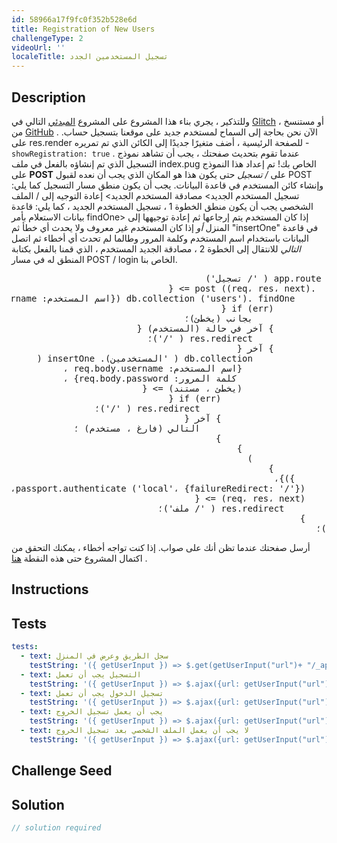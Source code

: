 ```yaml
---
id: 58966a17f9fc0f352b528e6d
title: Registration of New Users
challengeType: 2
videoUrl: ''
localeTitle: تسجيل المستخدمين الجدد
---
```


## Description
<section id="description"> وللتذكير ، يجري بناء هذا المشروع على المشروع <a href="https://glitch.com/#!/import/github/freeCodeCamp/boilerplate-advancednode/">المبدئي</a> التالي في <a href="https://glitch.com/#!/import/github/freeCodeCamp/boilerplate-advancednode/">Glitch</a> ، أو مستنسخ من <a href="https://github.com/freeCodeCamp/boilerplate-advancednode/">GitHub</a> . الآن نحن بحاجة إلى السماح لمستخدم جديد على موقعنا بتسجيل حساب. على res.render للصفحة الرئيسية ، أضف متغيرًا جديدًا إلى الكائن الذي تم تمريره - <code>showRegistration: true</code> . عندما تقوم بتحديث صفحتك ، يجب أن تشاهد نموذج التسجيل الذي تم إنشاؤه بالفعل في ملف index.pug الخاص بك! تم إعداد هذا النموذج على <b>POST</b> على <em>/ تسجيل</em> حتى يكون هذا هو المكان الذي يجب أن نعده لقبول POST وإنشاء كائن المستخدم في قاعدة البيانات. يجب أن يكون منطق مسار التسجيل كما يلي: تسجيل المستخدم الجديد&gt; مصادقة المستخدم الجديد&gt; إعادة التوجيه إلى / الملف الشخصي يجب أن يكون منطق الخطوة 1 ، تسجيل المستخدم الجديد ، كما يلي: قاعدة بيانات الاستعلام بأمر findOne&gt; إذا كان المستخدم يتم إرجاعها ثم إعادة توجيهها إلى المنزل <em>أو</em> إذا كان المستخدم غير معروف ولا يحدث أي خطأ ثم &quot;insertOne&quot; في قاعدة البيانات باستخدام اسم المستخدم وكلمة المرور وطالما لم تحدث أي أخطاء ثم اتصل <em>التالي</em> للانتقال إلى الخطوة 2 ، مصادقة الجديد المستخدم ، الذي قمنا بالفعل بكتابة المنطق له في مسار POST / login الخاص بنا. <pre style=";text-align:right;direction:rtl"> app.route ( &#39;/ تسجيل&#39;)
  .post ((req، res، next) =&gt; {
      db.collection (&#39;users&#39;). findOne ({اسم المستخدم: req.body.username} ، الوظيفة (err، user) {
          if (err) {
              بجانب (يخطئ)؛
          } آخر في حالة (المستخدم) {
              res.redirect ( &#39;/&#39;)؛
          } آخر {
              db.collection ( &#39;المستخدمين). insertOne (
                {اسم المستخدم: req.body.username ،
                 كلمة المرور: req.body.password} ،
                (يخطئ ، مستند) =&gt; {
                    if (err) {
                        res.redirect ( &#39;/&#39;)؛
                    } آخر {
                        التالي (فارغ ، مستخدم) ؛
                    }
                }
              )
          }
      })}،
    passport.authenticate (&#39;local&#39;، {failureRedirect: &#39;/&#39;})،
    (req، res، next) =&gt; {
        res.redirect ( &#39;/ ملف&#39;)؛
    }
)؛ </pre> أرسل صفحتك عندما تظن أنك على صواب. إذا كنت تواجه أخطاء ، يمكنك التحقق من اكتمال المشروع حتى هذه النقطة <a href="https://gist.github.com/JosephLivengood/6c47bee7df34df9f11820803608071ed">هنا</a> . </section>

## Instructions
<section id="instructions">
</section>

## Tests
<section id='tests'>

```yml
tests:
  - text: سجل الطريق وعرض في المنزل
    testString: '({ getUserInput }) => $.get(getUserInput("url")+ "/_api/server.js") .then(data => { assert.match(data, /showRegistration:( |)true/gi, "You should be passing the variable "showRegistration" as true to your render function for the homepage"); assert.match(data, /register[^]*post[^]*findOne[^]*username:( |)req.body.username/gi, "You should have a route accepted a post request on register that querys the db with findone and the query being "username: req.body.username""); }, xhr => { throw new Error(xhr.statusText); })'
  - text: التسجيل يجب أن تعمل
    testString: '({ getUserInput }) => $.ajax({url: getUserInput("url")+ "/register",data: {username: "freeCodeCampTester", password: "freeCodeCampTester"},crossDomain: true, type: "POST", xhrFields: { withCredentials: true }}) .then(data => { assert.match(data, /Profile/gi, "I should be able to register and it direct me to my profile. CLEAR YOUR DATABASE if this test fails (each time until its right!)"); }, xhr => { throw new Error(xhr.statusText); })'
  - text: تسجيل الدخول يجب أن تعمل
    testString: '({ getUserInput }) => $.ajax({url: getUserInput("url")+ "/login",data: {username: "freeCodeCampTester", password: "freeCodeCampTester"}, type: "POST", xhrFields: { withCredentials: true }}) .then(data => { assert.match(data, /Profile/gi, "Login should work if previous test was done successfully and redirect successfully to the profile. Check your work and clear your DB"); assert.match(data, /freeCodeCampTester/gi, "The profile should properly display the welcome to the user logged in"); }, xhr => { throw new Error(xhr.statusText); })'
  - text: يجب أن يعمل تسجيل الخروج
    testString: '({ getUserInput }) => $.ajax({url: getUserInput("url")+ "/logout", type: "GET", xhrFields: { withCredentials: true }}) .then(data => { assert.match(data, /Home/gi, "Logout should redirect to home"); }, xhr => { throw new Error(xhr.statusText); })'
  - text: لا يجب أن يعمل الملف الشخصي بعد تسجيل الخروج
    testString: '({ getUserInput }) => $.ajax({url: getUserInput("url")+ "/profile", type: "GET", crossDomain: true, xhrFields: { withCredentials: true }}) .then(data => { assert.match(data, /Home/gi, "Profile should redirect to home when we are logged out now again"); }, xhr => { throw new Error(xhr.statusText); })'

```

</section>

## Challenge Seed
<section id='challengeSeed'>

</section>

## Solution
<section id='solution'>

```js
// solution required
```
</section>
